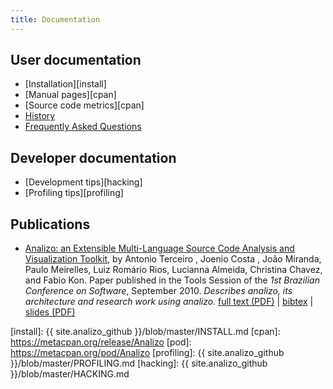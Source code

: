 ```yaml
---
title: Documentation
---
```


## User documentation

* [Installation][install]
* [Manual pages][cpan]
* [Source code metrics][cpan]
* [History](history.html)
* [Frequently Asked Questions](faq.html)

## Developer documentation

* [Development tips][hacking]
* [Profiling tips][profiling]

## Publications

- [Analizo: an Extensible Multi-Language Source Code Analysis and Visualization Toolkit](publications/analizo-cbsoft2010-tools.pdf), by Antonio Terceiro , Joenio Costa , João Miranda, Paulo Meirelles, Luiz Romário Rios, Lucianna Almeida, Christina Chavez, and Fabio Kon. Paper published in the Tools Session of the *1st Brazilian Conference on Software*, September 2010. *Describes analizo, its architecture and research work using analizo.* [full text (PDF)](publications/analizo-cbsoft2010-tools.pdf) \| [bibtex](publications/analizo-cbsoft2010-tools.bib) \| [slides (PDF)](publications/analizo-cbsoft2010-tools-slides.pdf)

[install]: {{ site.analizo_github }}/blob/master/INSTALL.md
[cpan]: https://metacpan.org/release/Analizo
[pod]: https://metacpan.org/pod/Analizo
[profiling]: {{ site.analizo_github }}/blob/master/PROFILING.md
[hacking]: {{ site.analizo_github }}/blob/master/HACKING.md
